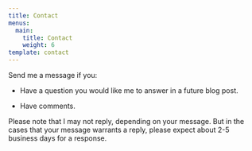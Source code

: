 ```yaml
---
title: Contact
menus:
  main:
    title: Contact
    weight: 6
template: contact
---
```


Send me a message if you:

* Have a question you would like me to answer in a future blog post.

* Have comments.

Please note that I may not reply, depending on your message. But in the cases that your message warrants a reply, please expect about 2-5 business days for a response.
